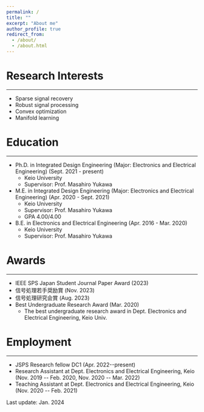```yaml
---
permalink: /
title: ""
excerpt: "About me"
author_profile: true
redirect_from:
  - /about/
  - /about.html
---
```


<!-- About me
---
Ph.D. student in Department of Electronics and Electrical Engineering, Keio University, Japan.  -->


# Research Interests
---
  - Sparse signal recovery
  - Robust signal processing
  - Convex optimization
  - Manifold learning


# Education
---
* Ph.D. in Integrated Design Engineering (Major: Electronics and Electrical Engineering) (Sept. 2021 - present)
  * Keio University
  * Supervisor: Prof. Masahiro Yukawa
* M.E. in Integrated Design Engineering (Major: Electronics and Electrical Engineering) (Apr. 2020 - Sept. 2021)
  * Keio University
  * Supervisor: Prof. Masahiro Yukawa
  * GPA 4.00/4.00
* B.E. in Electronics and Electrical Engineering (Apr. 2016 - Mar. 2020)
  * Keio University
  * Supervisor: Prof. Masahiro Yukawa


# Awards
---
* IEEE SPS Japan Student Journal Paper Award (2023)
* 信号処理若手奨励賞 (Nov. 2023)
* 信号処理研究会賞 (Aug. 2023)
* Best Undergraduate Research Award (Mar. 2020)
  * The best undergraduate research award in Dept. Electronics and Electrical Engineering, Keio Univ.


# Employment
---
* JSPS Research fellow DC1 (Apr. 2022--present)
* Research Assistant at Dept. Electronics and Electrical Engineering, Keio (Nov. 2019 -- Feb. 2020, Nov. 2020 -- Mar. 2022)
* Teaching Assistant at Dept. Electronics and Electrical Engineering, Keio (Nov. 2020 -- Feb. 2021)







<div class="footer">
Last update: Jan. 2024
</div>
